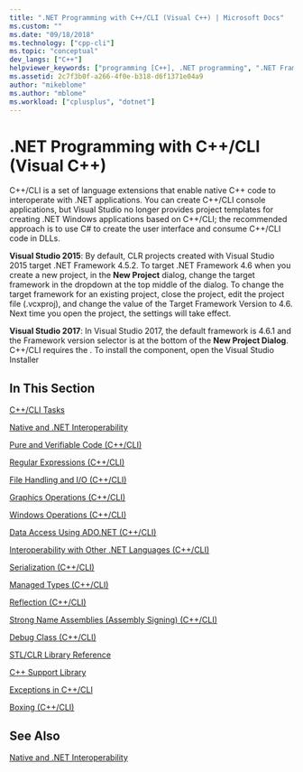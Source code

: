 ```yaml
---
title: ".NET Programming with C++/CLI (Visual C++) | Microsoft Docs"
ms.custom: ""
ms.date: "09/18/2018"
ms.technology: ["cpp-cli"]
ms.topic: "conceptual"
dev_langs: ["C++"]
helpviewer_keywords: ["programming [C++], .NET programming", ".NET Framework [C++]", ".NET applications [C++]", "Visual C++, .NET programming"]
ms.assetid: 2c7f3b0f-a266-4f0e-b318-d6f1371e04a9
author: "mikeblome"
ms.author: "mblome"
ms.workload: ["cplusplus", "dotnet"]
---
```

# .NET Programming with C++/CLI (Visual C++)
C++/CLI is a set of language extensions that enable native C++ code to interoperate with .NET applications. You can create C++/CLI console applications, but Visual Studio no longer provides project templates for creating .NET Windows applications based on C++/CLI; the recommended approach is to use C# to create the user interface and consume C++/CLI code in DLLs.  
  
**Visual Studio 2015**: By default, CLR projects created with Visual Studio 2015 target .NET Framework 4.5.2. To target .NET Framework 4.6 when you create a new project, in the **New Project** dialog, change the target framework in the dropdown at the top middle of the dialog. To change the target framework for an existing project, close the project, edit the project file (.vcxproj), and change the value of the Target Framework Version to 4.6. Next time you open the project, the settings will take effect. 

**Visual Studio 2017**: In Visual Studio 2017, the default framework is 4.6.1 and the Framework version selector is at the bottom of the **New Project Dialog**. C++/CLI requires the . To install the component, open the Visual Studio Installer 
  
## In This Section  
 [C++/CLI Tasks](../dotnet/cpp-cli-tasks.md)  
  
 [Native and .NET Interoperability](../dotnet/native-and-dotnet-interoperability.md)  
  
 [Pure and Verifiable Code (C++/CLI)](../dotnet/pure-and-verifiable-code-cpp-cli.md)  
  
 [Regular Expressions (C++/CLI)](../dotnet/regular-expressions-cpp-cli.md)  
  
 [File Handling and I/O (C++/CLI)](../dotnet/file-handling-and-i-o-cpp-cli.md)  
  
 [Graphics Operations (C++/CLI)](../dotnet/graphics-operations-cpp-cli.md)  
  
 [Windows Operations (C++/CLI)](../dotnet/windows-operations-cpp-cli.md)  
  
 [Data Access Using ADO.NET (C++/CLI)](../dotnet/data-access-using-adonet-cpp-cli.md)  
  
 [Interoperability with Other .NET Languages (C++/CLI)](../dotnet/interoperability-with-other-dotnet-languages-cpp-cli.md)  
  
 [Serialization (C++/CLI)](../dotnet/serialization-cpp-cli.md)  
  
 [Managed Types (C++/CLI)](../dotnet/managed-types-cpp-cli.md)  
  
 [Reflection (C++/CLI)](../dotnet/reflection-cpp-cli.md)  
  
 [Strong Name Assemblies (Assembly Signing) (C++/CLI)](../dotnet/strong-name-assemblies-assembly-signing-cpp-cli.md)  
  
 [Debug Class (C++/CLI)](../dotnet/debug-class-cpp-cli.md)  
  
 [STL/CLR Library Reference](../dotnet/stl-clr-library-reference.md)  
  
 [C++ Support Library](../dotnet/cpp-support-library.md)  
  
 [Exceptions in C++/CLI](../dotnet/exceptions-in-cpp-cli.md)  
  
 [Boxing (C++/CLI)](../dotnet/boxing-cpp-cli.md)  
  
## See Also  
 [Native and .NET Interoperability](../dotnet/native-and-dotnet-interoperability.md)